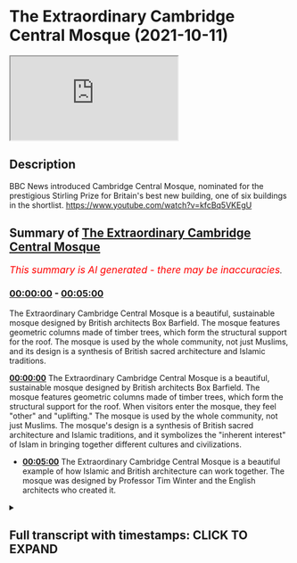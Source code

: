 # The Extraordinary Cambridge Central Mosque (2021-10-11)

<iframe loading='lazy' src='https://www.youtube.com/embed/CyOcGExNclY'></iframe>

## Description

BBC News introduced Cambridge Central Mosque, nominated for the prestigious Stirling Prize for Britain's best new building, one of six buildings in the shortlist.
https://www.youtube.com/watch?v=kfcBq5VKEgU

## Summary of [The Extraordinary Cambridge Central Mosque](https://www.youtube.com/watch?v=CyOcGExNclY)


*<span style="color:red; font-size:125%">This summary is AI generated - there may be inaccuracies</span>. [](/)*

### [00:00:00](https://www.youtube.com/watch?v=CyOcGExNclY&t=0) - [00:05:00](https://www.youtube.com/watch?v=CyOcGExNclY&t=300)

The Extraordinary Cambridge Central Mosque is a beautiful, sustainable mosque designed by British architects Box Barfield. The mosque features geometric columns made of timber trees, which form the structural support for the roof. The mosque is used by the whole community, not just Muslims, and its design is a synthesis of British sacred architecture and Islamic traditions.

**[00:00:00](https://www.youtube.com/watch?v=CyOcGExNclY&t=0)** The Extraordinary Cambridge Central Mosque is a beautiful, sustainable mosque designed by British architects Box Barfield. The mosque features geometric columns made of timber trees, which form the structural support for the roof. When visitors enter the mosque, they feel "other" and "uplifting." The mosque is used by the whole community, not just Muslims. The mosque's design is a synthesis of British sacred architecture and Islamic traditions, and it symbolizes the "inherent interest" of Islam in bringing together different cultures and civilizations.
* **[00:05:00](https://www.youtube.com/watch?v=CyOcGExNclY&t=300)** The Extraordinary Cambridge Central Mosque is a beautiful example of how Islamic and British architecture can work together. The mosque was designed by Professor Tim Winter and the English architects who created it.

<details><summary><h2>Full transcript with timestamps: CLICK TO EXPAND</h2></summary>

[0:00:00](https://youtu.be/CyOcGExNclY?t=0) according to the bbc one of britain's  
[0:00:03](https://youtu.be/CyOcGExNclY?t=3) best new buildings is a mosque  
[0:00:07](https://youtu.be/CyOcGExNclY?t=7) the extraordinary cambridge central  
[0:00:10](https://youtu.be/CyOcGExNclY?t=10) mosque has geometric columns these are  
[0:00:13](https://youtu.be/CyOcGExNclY?t=13) made of timber timber trees which form  
[0:00:15](https://youtu.be/CyOcGExNclY?t=15) the structural support for the roof so  
[0:00:18](https://youtu.be/CyOcGExNclY?t=18) i'm just going to share with you uh just  
[0:00:20](https://youtu.be/CyOcGExNclY?t=20) a couple of minutes of this bbc article  
[0:00:24](https://youtu.be/CyOcGExNclY?t=24) a bbc news item  
[0:00:32](https://youtu.be/CyOcGExNclY?t=32) the rebus sterling prize for britain's  
[0:00:33](https://youtu.be/CyOcGExNclY?t=33) best new building will be announced next  
[0:00:35](https://youtu.be/CyOcGExNclY?t=35) week the shortlist includes a footbridge  
[0:00:37](https://youtu.be/CyOcGExNclY?t=37) in the south west of england a boat  
[0:00:39](https://youtu.be/CyOcGExNclY?t=39) museum in the lake district and a  
[0:00:40](https://youtu.be/CyOcGExNclY?t=40) university building in southwest london  
[0:00:42](https://youtu.be/CyOcGExNclY?t=42) over the coming few days we're going to  
[0:00:43](https://youtu.be/CyOcGExNclY?t=43) look at each of the six buildings on the  
[0:00:45](https://youtu.be/CyOcGExNclY?t=45) shortlist today it's the cambridge  
[0:00:48](https://youtu.be/CyOcGExNclY?t=48) central mosque which features geometric  
[0:00:50](https://youtu.be/CyOcGExNclY?t=50) columns  
[0:00:51](https://youtu.be/CyOcGExNclY?t=51) timber trees which form the structural  
[0:00:54](https://youtu.be/CyOcGExNclY?t=54) support for the roof  
[0:00:59](https://youtu.be/CyOcGExNclY?t=59) when you enter this space it feels very  
[0:01:01](https://youtu.be/CyOcGExNclY?t=61) other and hopefully uplifting i don't  
[0:01:04](https://youtu.be/CyOcGExNclY?t=64) think as architects we can hope for  
[0:01:05](https://youtu.be/CyOcGExNclY?t=65) anything more than that really  
[0:01:08](https://youtu.be/CyOcGExNclY?t=68) my name is julia barfield i'm one of the  
[0:01:10](https://youtu.be/CyOcGExNclY?t=70) co-founders of box barfield architects  
[0:01:12](https://youtu.be/CyOcGExNclY?t=72) and we are the architects of the  
[0:01:15](https://youtu.be/CyOcGExNclY?t=75) cambridge central mosque  
[0:01:18](https://youtu.be/CyOcGExNclY?t=78) we hadn't designed a mosque before so of  
[0:01:20](https://youtu.be/CyOcGExNclY?t=80) course we did a lot of research to find  
[0:01:22](https://youtu.be/CyOcGExNclY?t=82) out about mosque design throughout the  
[0:01:24](https://youtu.be/CyOcGExNclY?t=84) world and what we discovered was that  
[0:01:27](https://youtu.be/CyOcGExNclY?t=87) historically and globally mosques  
[0:01:29](https://youtu.be/CyOcGExNclY?t=89) generally took on the character of the  
[0:01:32](https://youtu.be/CyOcGExNclY?t=92) place that they were in and the time  
[0:01:33](https://youtu.be/CyOcGExNclY?t=93) they were in so what should a british  
[0:01:35](https://youtu.be/CyOcGExNclY?t=95) mosque of the 20th century be like  
[0:01:39](https://youtu.be/CyOcGExNclY?t=99) david my partner was the one who came up  
[0:01:41](https://youtu.be/CyOcGExNclY?t=101) with this idea of the glade  
[0:01:44](https://youtu.be/CyOcGExNclY?t=104) of trees and the garden of paradise  
[0:01:48](https://youtu.be/CyOcGExNclY?t=108) trees in this glade of trees became  
[0:01:50](https://youtu.be/CyOcGExNclY?t=110) these structural trees this is an  
[0:01:52](https://youtu.be/CyOcGExNclY?t=112) entirely timber structural building  
[0:01:54](https://youtu.be/CyOcGExNclY?t=114) timber is beautiful it's very  
[0:01:56](https://youtu.be/CyOcGExNclY?t=116) sustainable but also it's got that  
[0:01:58](https://youtu.be/CyOcGExNclY?t=118) connection with nature which is in islam  
[0:02:01](https://youtu.be/CyOcGExNclY?t=121) very important that's also one of the  
[0:02:03](https://youtu.be/CyOcGExNclY?t=123) kind of features of this  
[0:02:05](https://youtu.be/CyOcGExNclY?t=125) phase is that you naturally somehow look  
[0:02:07](https://youtu.be/CyOcGExNclY?t=127) up  
[0:02:08](https://youtu.be/CyOcGExNclY?t=128) which seems appropriate for a sacred  
[0:02:11](https://youtu.be/CyOcGExNclY?t=131) space  
[0:02:12](https://youtu.be/CyOcGExNclY?t=132) it's a space that's used by the whole  
[0:02:14](https://youtu.be/CyOcGExNclY?t=134) community not just the muslim community  
[0:02:17](https://youtu.be/CyOcGExNclY?t=137) the idea is that the mosque is not just  
[0:02:19](https://youtu.be/CyOcGExNclY?t=139) a place for worship it's so lovely to  
[0:02:21](https://youtu.be/CyOcGExNclY?t=141) see there's that sense of pride and  
[0:02:23](https://youtu.be/CyOcGExNclY?t=143) ownership from not just muslims in  
[0:02:25](https://youtu.be/CyOcGExNclY?t=145) cambridge but also the wider community  
[0:02:27](https://youtu.be/CyOcGExNclY?t=147) too  
[0:02:29](https://youtu.be/CyOcGExNclY?t=149) you're sort of met with this immediate  
[0:02:30](https://youtu.be/CyOcGExNclY?t=150) calm and sense of peace and it's  
[0:02:32](https://youtu.be/CyOcGExNclY?t=152) something that visitors get to  
[0:02:33](https://youtu.be/CyOcGExNclY?t=153) experience multitasking they visit but  
[0:02:35](https://youtu.be/CyOcGExNclY?t=155) something i get to experience every day  
[0:02:36](https://youtu.be/CyOcGExNclY?t=156) so it's just phenomenal we've kept the  
[0:02:39](https://youtu.be/CyOcGExNclY?t=159) energy usage down as much as possible as  
[0:02:41](https://youtu.be/CyOcGExNclY?t=161) well as trying to address embodied  
[0:02:43](https://youtu.be/CyOcGExNclY?t=163) carbon  
[0:02:44](https://youtu.be/CyOcGExNclY?t=164) in the choice of materials all the  
[0:02:47](https://youtu.be/CyOcGExNclY?t=167) rainwater is captured  
[0:02:49](https://youtu.be/CyOcGExNclY?t=169) it's used to flush the toilets and also  
[0:02:51](https://youtu.be/CyOcGExNclY?t=171) to help water the garden  
[0:02:53](https://youtu.be/CyOcGExNclY?t=173) in a sense we were trying to  
[0:02:55](https://youtu.be/CyOcGExNclY?t=175) kind of combine the english sacred  
[0:02:58](https://youtu.be/CyOcGExNclY?t=178) architecture with islamic traditions  
[0:03:01](https://youtu.be/CyOcGExNclY?t=181) we wanted to construct something that  
[0:03:04](https://youtu.be/CyOcGExNclY?t=184) was a symbol of hope that this  
[0:03:06](https://youtu.be/CyOcGExNclY?t=186) difference is not just about problems of  
[0:03:09](https://youtu.be/CyOcGExNclY?t=189) integration but it's about the inherent  
[0:03:11](https://youtu.be/CyOcGExNclY?t=191) interests of bringing together different  
[0:03:13](https://youtu.be/CyOcGExNclY?t=193) narratives different civilizations  
[0:03:14](https://youtu.be/CyOcGExNclY?t=194) different ethnicities languages cultural  
[0:03:17](https://youtu.be/CyOcGExNclY?t=197) communities it's a kind of celebration  
[0:03:20](https://youtu.be/CyOcGExNclY?t=200) of the very central contribution that  
[0:03:22](https://youtu.be/CyOcGExNclY?t=202) islam brings to the  
[0:03:24](https://youtu.be/CyOcGExNclY?t=204) rainbow diversity that is what makes  
[0:03:27](https://youtu.be/CyOcGExNclY?t=207) modern britain so fascinating  
[0:03:28](https://youtu.be/CyOcGExNclY?t=208) muslim islamic culture has been part of  
[0:03:31](https://youtu.be/CyOcGExNclY?t=211) british culture for so long and i hope  
[0:03:32](https://youtu.be/CyOcGExNclY?t=212) this building reaffirms that it brings  
[0:03:35](https://youtu.be/CyOcGExNclY?t=215) the two together  
[0:03:36](https://youtu.be/CyOcGExNclY?t=216) [Music]  
[0:03:39](https://youtu.be/CyOcGExNclY?t=219) and one of the interesting features of  
[0:03:41](https://youtu.be/CyOcGExNclY?t=221) this uh building is the fact that the  
[0:03:44](https://youtu.be/CyOcGExNclY?t=224) architects were english architects  
[0:03:46](https://youtu.be/CyOcGExNclY?t=226) they've never built a mosque before  
[0:03:49](https://youtu.be/CyOcGExNclY?t=229) and they decided to combine the english  
[0:03:52](https://youtu.be/CyOcGExNclY?t=232) style of sacred architecture with  
[0:03:55](https://youtu.be/CyOcGExNclY?t=235) islamic traditions to produce this  
[0:03:57](https://youtu.be/CyOcGExNclY?t=237) amazing  
[0:03:58](https://youtu.be/CyOcGExNclY?t=238) synthesis and in their research for this  
[0:04:02](https://youtu.be/CyOcGExNclY?t=242) mosque they were commissioned to to  
[0:04:04](https://youtu.be/CyOcGExNclY?t=244) build they discovered an interesting  
[0:04:06](https://youtu.be/CyOcGExNclY?t=246) fact which is worth emphasizing and they  
[0:04:09](https://youtu.be/CyOcGExNclY?t=249) say quote historically and globally  
[0:04:12](https://youtu.be/CyOcGExNclY?t=252) mosques took on the character of the  
[0:04:14](https://youtu.be/CyOcGExNclY?t=254) place and time they were in  
[0:04:18](https://youtu.be/CyOcGExNclY?t=258) so moss weren't sticking out like a sore  
[0:04:20](https://youtu.be/CyOcGExNclY?t=260) thumb they blended in with their  
[0:04:22](https://youtu.be/CyOcGExNclY?t=262) environment taking on the character of  
[0:04:25](https://youtu.be/CyOcGExNclY?t=265) the buildings around them and the  
[0:04:26](https://youtu.be/CyOcGExNclY?t=266) culture what a beautiful idea  
[0:04:29](https://youtu.be/CyOcGExNclY?t=269) so one of the questions is what should a  
[0:04:31](https://youtu.be/CyOcGExNclY?t=271) 21st century british mosque look like  
[0:04:35](https://youtu.be/CyOcGExNclY?t=275) and i think this if there's going to be  
[0:04:37](https://youtu.be/CyOcGExNclY?t=277) an answer this is going to be it it's  
[0:04:39](https://youtu.be/CyOcGExNclY?t=279) such an extraordinary building  
[0:04:41](https://youtu.be/CyOcGExNclY?t=281) and the one of the key concepts the  
[0:04:43](https://youtu.be/CyOcGExNclY?t=283) architects mentioned you can see this in  
[0:04:45](https://youtu.be/CyOcGExNclY?t=285) the video is this idea of a glade of  
[0:04:48](https://youtu.be/CyOcGExNclY?t=288) trees  
[0:04:49](https://youtu.be/CyOcGExNclY?t=289) and the garden of paradise and of course  
[0:04:52](https://youtu.be/CyOcGExNclY?t=292) paradise  
[0:04:53](https://youtu.be/CyOcGExNclY?t=293) is a key  
[0:04:55](https://youtu.be/CyOcGExNclY?t=295) concept found in the quran and it is  
[0:04:58](https://youtu.be/CyOcGExNclY?t=298) like a garden in many ways and it exudes  
[0:05:01](https://youtu.be/CyOcGExNclY?t=301) calm and peace both in paradise and in  
[0:05:04](https://youtu.be/CyOcGExNclY?t=304) this mosque as the people who go there  
[0:05:07](https://youtu.be/CyOcGExNclY?t=307) will tell you  
[0:05:09](https://youtu.be/CyOcGExNclY?t=309) and um if there is a future where  
[0:05:11](https://youtu.be/CyOcGExNclY?t=311) the best of british english architecture  
[0:05:14](https://youtu.be/CyOcGExNclY?t=314) and the best of islamic architecture can  
[0:05:17](https://youtu.be/CyOcGExNclY?t=317) come together in this beautiful  
[0:05:19](https://youtu.be/CyOcGExNclY?t=319) synthesis this has got to be it so  
[0:05:22](https://youtu.be/CyOcGExNclY?t=322) all credit all kudos to the english  
[0:05:24](https://youtu.be/CyOcGExNclY?t=324) architects  
[0:05:25](https://youtu.be/CyOcGExNclY?t=325) and to professor  
[0:05:27](https://youtu.be/CyOcGExNclY?t=327) tim winter who is the genius behind this  
[0:05:30](https://youtu.be/CyOcGExNclY?t=330) project at the university of cambridge  

</details>

